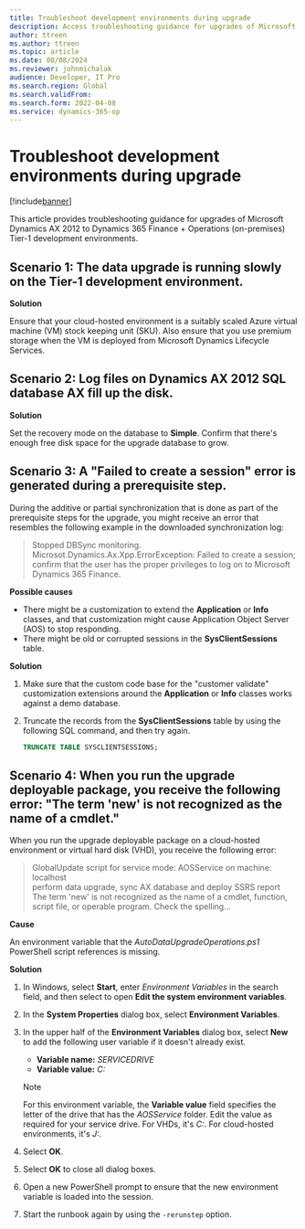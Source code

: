 ```yaml
---
title: Troubleshoot development environments during upgrade 
description: Access troubleshooting guidance for upgrades of Microsoft Dynamics AX 2012 to Dynamics 365 Finance + Operations (on-premises) Tier-1 development environments.
author: ttreen
ms.author: ttreen
ms.topic: article
ms.date: 08/08/2024
ms.reviewer: johnmichalak
audience: Developer, IT Pro
ms.search.region: Global
ms.search.validFrom: 
ms.search.form: 2022-04-08
ms.service: dynamics-365-op
---
```


# Troubleshoot development environments during upgrade

[!include[banner](../includes/banner.md)]

This article provides troubleshooting guidance for upgrades of Microsoft Dynamics AX 2012 to Dynamics 365 Finance + Operations (on-premises) Tier-1 development environments.

## Scenario 1: The data upgrade is running slowly on the Tier-1 development environment.

**Solution**

Ensure that your cloud-hosted environment is a suitably scaled Azure virtual machine (VM) stock keeping unit (SKU). Also ensure that you use premium storage when the VM is deployed from Microsoft Dynamics Lifecycle Services.

## Scenario 2: Log files on Dynamics AX 2012 SQL database AX fill up the disk.

**Solution**

Set the recovery mode on the database to **Simple**. Confirm that there's enough free disk space for the upgrade database to grow.

## Scenario 3: A "Failed to create a session" error is generated during a prerequisite step.

During the additive or partial synchronization that is done as part of the prerequisite steps for the upgrade, you might receive an error that resembles the following example in the downloaded synchronization log:

> Stopped DBSync monitoring. Microsot.Dynamics.Ax.Xpp.ErrorException: Failed to create a session; confirm that the user has the proper privileges to log on to Microsoft Dynamics 365 Finance.

**Possible causes**

- There might be a customization to extend the **Application** or **Info** classes, and that customization might cause Application Object Server (AOS) to stop responding.
- There might be old or corrupted sessions in the **SysClientSessions** table.

**Solution**

1. Make sure that the custom code base for the "customer validate" customization extensions around the **Application** or **Info** classes works against a demo database.
2. Truncate the records from the **SysClientSessions** table by using the following SQL command, and then try again.

    ```SQL
    TRUNCATE TABLE SYSCLIENTSESSIONS;
    ```

## Scenario 4: When you run the upgrade deployable package, you receive the following error: "The term 'new' is not recognized as the name of a cmdlet."

When you run the upgrade deployable package on a cloud-hosted environment or virtual hard disk (VHD), you receive the following error:

> GlobalUpdate script for service mode: AOSService on machine: localhost  
> perform data upgrade, sync AX database and deploy SSRS report  
> The term 'new' is not recognized as the name of a cmdlet, function, script file, or operable program. Check the spelling...

**Cause**

An environment variable that the *AutoDataUpgradeOperations.ps1* PowerShell script references is missing.

**Solution**

1. In Windows, select **Start**, enter *Environment Variables* in the search field, and then select to open **Edit the system environment variables**.
2. In the **System Properties** dialog box, select **Environment Variables**.
3. In the upper half of the **Environment Variables** dialog box, select **New** to add the following user variable if it doesn't already exist.

    - **Variable name:** *SERVICEDRIVE*
    - **Variable value:** *C:*

    > [!NOTE]
    > For this environment variable, the **Variable value** field specifies the letter of the drive that has the *AOSService* folder. Edit the value as required for your service drive. For VHDs, it's *C:*. For cloud-hosted environments, it's *J:*.

4. Select **OK**.
5. Select **OK** to close all dialog boxes.
6. Open a new PowerShell prompt to ensure that the new environment variable is loaded into the session.
7. Start the runbook again by using the `-rerunstep` option.
